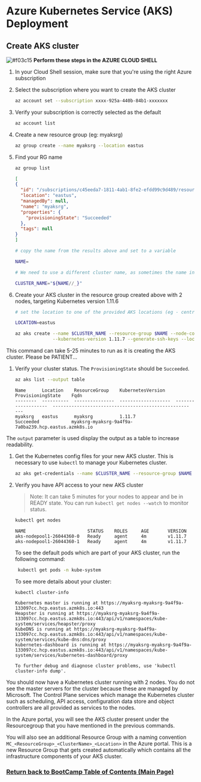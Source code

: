 # Azure Kubernetes Service (AKS) Deployment

## Create AKS cluster

![#f03c15](https://placehold.it/15/f03c15/000000?text=+) **Perform these steps in the AZURE CLOUD SHELL**

1. In your Cloud Shell session, make sure that you're using the right Azure subscription

1. Select the subscription where you want to create the AKS cluster

   ```bash
   az account set --subscription xxxx-925a-440b-84b1-xxxxxxx
   ```

1. Verify your subscription is correctly selected as the default

    ```bash
    az account list
    ```

1. Create a new resource group (eg: myaksrg)

    ```bash
    az group create --name myaksrg --location eastus
    ```

1. Find your RG name

    ```bash
    az group list
    ```

    ```json
    [
    {
      "id": "/subscriptions/c45eeda7-1811-4ab1-8fe2-efdd99c9d489/resourceGroups/myaksrg",
      "location": "eastus",
      "managedBy": null,
      "name": "myaksrg",
      "properties": {
        "provisioningState": "Succeeded"
      },
      "tags": null
    }
    ]
    ```

    ```bash
    # copy the name from the results above and set to a variable

    NAME=

    # We need to use a different cluster name, as sometimes the name in the group list has an underscore, and only dashes are permitted

    CLUSTER_NAME="${NAME//_}"
    ```

1. Create your AKS cluster in the resource group created above with 2 nodes, targeting Kubernetes version 1.11.6

    ```bash
    # set the location to one of the provided AKS locations (eg - centralus, eastus)

    LOCATION=eastus

    az aks create --name $CLUSTER_NAME --resource-group $NAME --node-count 2 \
                  --kubernetes-version 1.11.7 --generate-ssh-keys --location $LOCATION 
    ```

 This command can take 5-25 minutes to run as it is creating the AKS cluster. Please be PATIENT...

1. Verify your cluster status. The `ProvisioningState` should be `Succeeded`.

    ```bash
    az aks list --output table
    ```

    ```console
    Name      Location    ResourceGroup    KubernetesVersion    ProvisioningState    Fqdn
    --------  ----------  ---------------  -------------------  -------------------  ---------------------------------------------------    ---
    myaksrg   eastus      myaksrg          1.11.7                Succeeded            myaksrg-myaksrg-9a4f9a-7a0ba239.hcp.eastus.azmk8s.io

    ```

The `output` parameter is used display the output as a table to increase readability.

1. Get the Kubernetes config files for your new AKS cluster. This is necessary to use `kubectl` to manage your Kubernetes cluster.

    ```bash
    az aks get-credentials --name $CLUSTER_NAME --resource-group $NAME
    ```

1. Verify you have API access to your new AKS cluster

    > Note: It can take 5 minutes for your nodes to appear and be in READY state. You can run `kubectl get nodes --watch` to monitor status.

    ```bash
    kubectl get nodes
    ```

    ```console
    NAME                       STATUS    ROLES     AGE       VERSION
    aks-nodepool1-26044360-0   Ready     agent     4m        v1.11.7
    aks-nodepool1-26044360-1   Ready     agent     4m        v1.11.7

    ```

    To see the default pods which are part of your AKS cluster, run the following command:

    ```bash
     kubectl get pods -n kube-system
    ```

    To see more details about your cluster:

    ```bash
    kubectl cluster-info
    ```

    ```console
    Kubernetes master is running at https://myaksrg-myaksrg-9a4f9a-133097cc.hcp.eastus.azmk8s.io:443
    Heapster is running at https://myaksrg-myaksrg-9a4f9a-133097cc.hcp.eastus.azmk8s.io:443/api/v1/namespaces/kube-system/services/heapster/proxy
    KubeDNS is running at https://myaksrg-myaksrg-9a4f9a-133097cc.hcp.eastus.azmk8s.io:443/api/v1/namespaces/kube-system/services/kube-dns:dns/proxy
    kubernetes-dashboard is running at https://myaksrg-myaksrg-9a4f9a-133097cc.hcp.eastus.azmk8s.io:443/api/v1/namespaces/kube-system/services/kubernetes-dashboard/proxy

    To further debug and diagnose cluster problems, use 'kubectl cluster-info dump'.
    ```

You should now have a Kubernetes cluster running with 2 nodes. You do not see the master servers for the cluster because these are managed by Microsoft. The Control Plane services which manage the Kubernetes cluster such as scheduling, API access, configuration data store and object controllers are all provided as services to the nodes. 

In the Azure portal, you will see the AKS cluster present under the Resourcegroup that you have mentioned in the previous commands.

You will also see an additional Resource Group with a naming convention `MC_<ResourceGroup>_<ClusterName>_<Location>` in the Azure portal. This is a new Resource Group that gets created automatically which contains all the infrastructure components of your AKS cluster.

### [Return back to BootCamp Table of Contents (Main Page)](/README.md)
